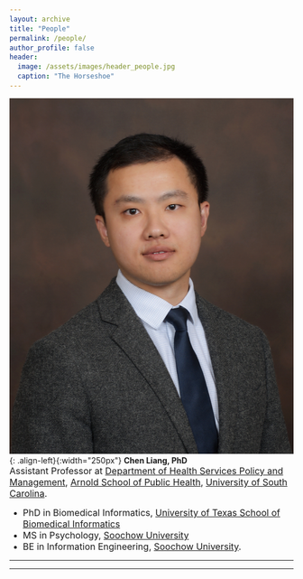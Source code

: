 ```yaml
---
layout: archive
title: "People"
permalink: /people/
author_profile: false
header:
  image: /assets/images/header_people.jpg
  caption: "The Horseshoe"
---
```


![image-left](/assets/images/avatar_ChenLiang.jpg){: .align-left}{:width="250px"}
**Chen Liang, PhD**<br/>
<span style="font-size:12pt"> Assistant Professor at [Department of Health Services Policy and Management](https://www.sc.edu/study/colleges_schools/public_health/study/areas_of_study/health_services_policy_and_management/index.php), [Arnold School of Public Health](https://www.sc.edu/study/colleges_schools/public_health/index.php), [University of South Carolina](https://sc.edu).</span><br/>
- <span style="font-size:12pt"> PhD in Biomedical Informatics, [University of Texas School of Biomedical Informatics](https://sbmi.uth.edu) </span>
- <span style="font-size:12pt"> MS in Psychology, [Soochow University](http://eng.suda.edu.cn) </span>
- <span style="font-size:12pt"> BE in Information Engineering, [Soochow University](http://eng.suda.edu.cn). </span>

---

---
